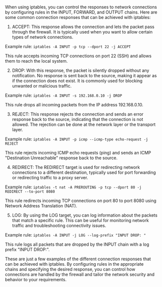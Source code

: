 When using iptables, you can control the responses to network connections by configuring rules in the INPUT, FORWARD, and OUTPUT chains. Here are some common connection responses that can be achieved with iptables:

1.  ACCEPT: This response allows the connection and lets the packet pass through the firewall. It is typically used when you want to allow certain types of network connections.

Example rule: `iptables -A INPUT -p tcp --dport 22 -j ACCEPT`

This rule accepts incoming TCP connections on port 22 (SSH) and allows them to reach the local system.

2.  DROP: With this response, the packet is silently dropped without any notification. No response is sent back to the source, making it appear as if the connection does not exist. It is commonly used for blocking unwanted or malicious traffic.

Example rule: `iptables -A INPUT -s 192.168.0.10 -j DROP`

This rule drops all incoming packets from the IP address 192.168.0.10.

3.  REJECT: This response rejects the connection and sends an error response back to the source, indicating that the connection is not allowed. The rejection can be done at the network layer or the transport layer.

Example rule: `iptables -A INPUT -p icmp --icmp-type echo-request -j REJECT`

This rule rejects incoming ICMP echo requests (ping) and sends an ICMP "Destination Unreachable" response back to the source.

4.  REDIRECT: The REDIRECT target is used for redirecting network connections to a different destination, typically used for port forwarding or redirecting traffic to a proxy server.

Example rule: `iptables -t nat -A PREROUTING -p tcp --dport 80 -j REDIRECT --to-port 8080`

This rule redirects incoming TCP connections on port 80 to port 8080 using Network Address Translation (NAT).

5.  LOG: By using the LOG target, you can log information about the packets that match a specific rule. This can be useful for monitoring network traffic and troubleshooting connectivity issues.

Example rule: `iptables -A INPUT -j LOG --log-prefix "INPUT DROP: "`

This rule logs all packets that are dropped by the INPUT chain with a log prefix "INPUT DROP:".

These are just a few examples of the different connection responses that can be achieved with iptables. By configuring rules in the appropriate chains and specifying the desired response, you can control how connections are handled by the firewall and tailor the network security and behavior to your requirements.